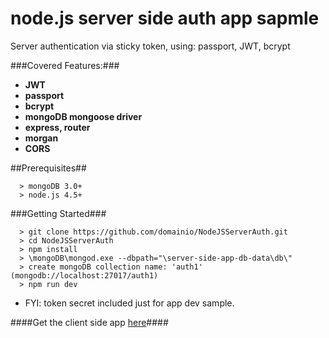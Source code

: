 # node.js server side auth app sapmle

Server authentication via sticky token, using: passport, JWT, bcrypt


###Covered Features:###

* __JWT__
* __passport__
* __bcrypt__
* __mongoDB mongoose driver__
* __express, router__
* __morgan__
* __CORS__


##Prerequisites##
```
  > mongoDB 3.0+
  > node.js 4.5+
```

###Getting Started###
```
  > git clone https://github.com/domainio/NodeJSServerAuth.git
  > cd NodeJSServerAuth
  > npm install
  > \mongoDB\mongod.exe --dbpath="\server-side-app-db-data\db\"
  > create mongoDB collection name: 'auth1' (mongodb://localhost:27017/auth1)
  > npm run dev
```

* FYI: token secret included just for app dev sample.


####Get the client side app [here](https://github.com/domainio/ReactReduxClientAuth)####
